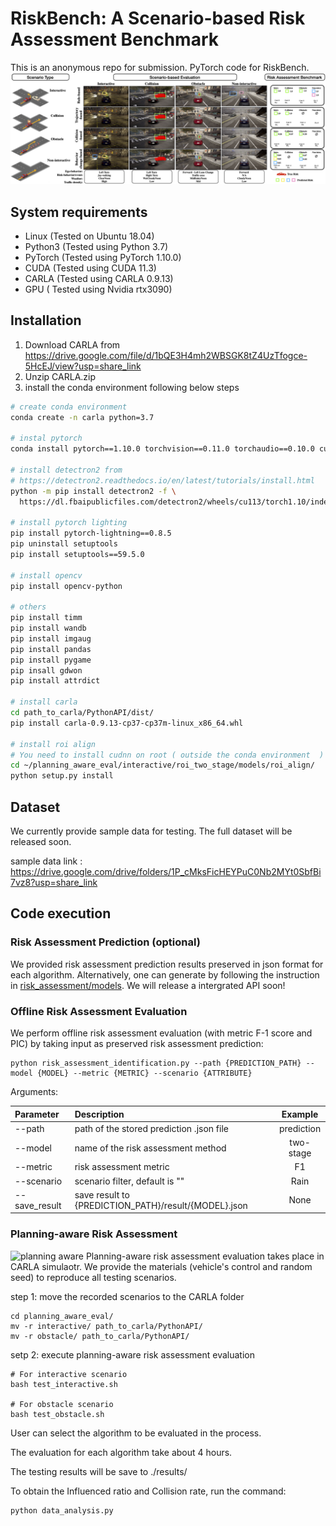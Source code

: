 # RiskBench: A Scenario-based Risk Assessment Benchmark
This is an anonymous repo for submission.
PyTorch code for RiskBench.
![RiskBench](images/teaser2.png)

## System requirements
- Linux (Tested on Ubuntu 18.04)
- Python3 (Tested using Python 3.7)
- PyTorch (Tested using PyTorch 1.10.0)
- CUDA (Tested using CUDA 11.3)
- CARLA (Tested using CARLA 0.9.13)
- GPU ( Tested using Nvidia rtx3090)

## Installation
1. Download CARLA from https://drive.google.com/file/d/1bQE3H4mh2WBSGK8tZ4UzTfogce-5HcEJ/view?usp=share_link
2. Unzip CARLA.zip
3. install the conda environment following below steps

```bash
# create conda environment 
conda create -n carla python=3.7

# instal pytorch 
conda install pytorch==1.10.0 torchvision==0.11.0 torchaudio==0.10.0 cudatoolkit=11.3 -c pytorch -c conda-forge

# install detectron2 from 
# https://detectron2.readthedocs.io/en/latest/tutorials/install.html
python -m pip install detectron2 -f \
  https://dl.fbaipublicfiles.com/detectron2/wheels/cu113/torch1.10/index.html
  
# install pytorch lighting 
pip install pytorch-lightning==0.8.5
pip uninstall setuptools
pip install setuptools==59.5.0

# install opencv
pip install opencv-python

# others
pip install timm
pip install wandb
pip install imgaug
pip install pandas
pip install pygame
pip insall gdwon
pip install attrdict

# install carla 
cd path_to_carla/PythonAPI/dist/
pip install carla-0.9.13-cp37-cp37m-linux_x86_64.whl

# install roi align
# You need to install cudnn on root ( outside the conda environment  )
cd ~/planning_aware_eval/interactive/roi_two_stage/models/roi_align/
python setup.py install

```



## Dataset
We currently provide sample data for testing. The full dataset will be released soon.

sample data link : https://drive.google.com/drive/folders/1P_cMksFicHEYPuC0Nb2MYt0SbfBi7vz8?usp=share_link

## Code execution

### Risk Assessment Prediction (optional)
We provided risk assessment prediction results preserved in json format for each algorithm. Alternatively, one can generate by following the instruction in [risk_assessment/models](https://github.com/HCIS-Lab/RiskBench/tree/main/risk_assessment/models). We will release a intergrated API soon!

### Offline Risk Assessment Evaluation
We perform offline risk assessment evaluation (with metric F-1 score and PIC) by taking input as preserved risk assessment prediction:
```
python risk_assessment_identification.py --path {PREDICTION_PATH} --model {MODEL} --metric {METRIC} --scenario {ATTRIBUTE}
```

Arguments: 

| Parameter     | Description                                          |  Example   |
| :------------ | :--------------------------------------------------- | :--------: |
| --path        | path of the stored prediction .json file             | prediction |
| --model       | name of the risk assessment method                   | two-stage  |
| --metric      | risk assessment metric                               |     F1     |
| --scenario    | scenario filter, default is ""                       |    Rain    |
| --save_result | save result to {PREDICTION_PATH}/result/{MODEL}.json |    None    |


### Planning-aware Risk Assessment
![planning aware ](images/planning_aware.gif)
Planning-aware risk assessment evaluation takes place in CARLA simulaotr. We provide the materials (vehicle's control and random seed) to reproduce all testing scenarios.

step 1: move the recorded scenarios to the CARLA folder
```
cd planning_aware_eval/
mv -r interactive/ path_to_carla/PythonAPI/
mv -r obstacle/ path_to_carla/PythonAPI/
```

setp 2: execute planning-aware risk assessment evaluation
```
# For interactive scenario
bash test_interactive.sh

# For obstacle scenario
bash test_obstacle.sh
```
User can select the algorithm to be evaluated in the process.

The evaluation for each algorithm take about 4 hours.

The testing results will be save to ./results/ 

To obtain the Influenced ratio and Collision rate, run the command:
```
python data_analysis.py
```
